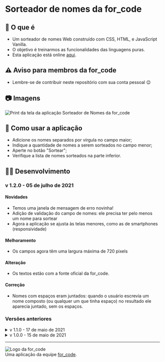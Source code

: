 # Sorteador de nomes da for_code

## 🤔 O que é
- Um sorteador de nomes Web construído com CSS, HTML, e JavaScript Vanilla.
- O objetivo é treinarmos as funcionalidades das linguagens puras.
- Esta aplicação está online [aqui](https://forcodeufrj.github.io/sorteador_de_nomes/index.html).

## ⚠ Aviso para membros da for_code
- Lembre-se de contribuir neste repositório com sua conta pessoal 😉

## 📷 Imagens
![Print da tela da aplicação Sorteador de Nomes da for_code](https://i.imgur.com/QsHzf3o.png)

## 🔨 Como usar a aplicação
- Adicione os nomes separados por vírgula no campo maior;
- Indique a quantidade de nomes a serem sorteados no campo menor;
- Aperte no botão "Sortear";
- Verifique a lista de nomes sorteados na parte inferior.

## 👩‍💻 Desenvolvimento
### v 1.2.0 - 05 de julho de 2021
#### Novidades
- Temos uma janela de mensagem de erro novinha!
- Adição de validação do campo de nomes: ele precisa ter pelo menos um nome para sortear
- Agora a aplicação se ajusta às telas menores, como as de smartphones (responsividade)

#### Melhoramento
- Os campos agora têm uma largura máxima de 720 pixels

#### Alteração
- Os textos estão com a fonte oficial da for_code.

#### Correção
- Nomes com espaços eram juntados: quando o usuário escrevia um nome composto (ou qualquer um que tinha espaço) no resultado ele aparecia juntado, sem os espaços.

### Versões anteriores
<details>
  <!-- Seção gerada com markdowntohtml.com --->
  <summary>v 1.1.0 - 17 de maio de 2021</summary>
  <h4 id="novidades">Novidades</h4>
  <ul>
  <li>Uma GitHub Page com a aplicação rodando está disponível <a href="https://forcodeufrj.github.io/sorteador_de_nomes/index.html">aqui</a>.</li>
  <li>Adição de validação do campo de quantidade de nomes a serem sorteados:<ul>
  <li>Verifica se é número;</li>
  <li>Verifica se está entre 1 e a quantidade de nomes dados.</li>
  </ul>
  </li>
  <li>Adição de botões para variar valor no campo de quantidade.</li>
  <li>Adição de favicon.</li>
  <li>Adição de indicador de versão.</li>
  </ul>
  <h4 id="melhoramento">Melhoramento</h4>
  <ul>
  <li>Na presentação dos nomes sorteados o separador (vírgula) não apresentava um caractere de espaço à sua direita por padrão. Agora os nomes são apresentados separados por virgula-espaço.</li>
  </ul>
  <h4 id="altera-es">Alterações</h4>
  <ul>
  <li>O campo de quantidade agora é mais largo.</li>
  <li>Nome de usuário da for_code no GitHub foi atualizado de &quot;4c0d3&quot; para &quot;forcodeufrj&quot;.</li>
  </ul>
  <h4 id="corre-o">Correção</h4>
  <ul>
  <li>O botão &quot;sortear&quot; não apresenta mais um contorno preto e branco ao ser focado</li>
  </ul>
</details>

<details>
  <summary>v 1.0.0 - 15 de maio de 2021</summary>
  <ul>
    <li>Tenha a resposta aleatória de quantos nomes separados por vírgula quiser!</li>
  </ul> 
</details>

---

![Logo da for_code](https://imgur.com/CfDkyrD.png)
<br>
Uma aplicação da equipe [for_code](https://www.instagram.com/forcodeufrj/).